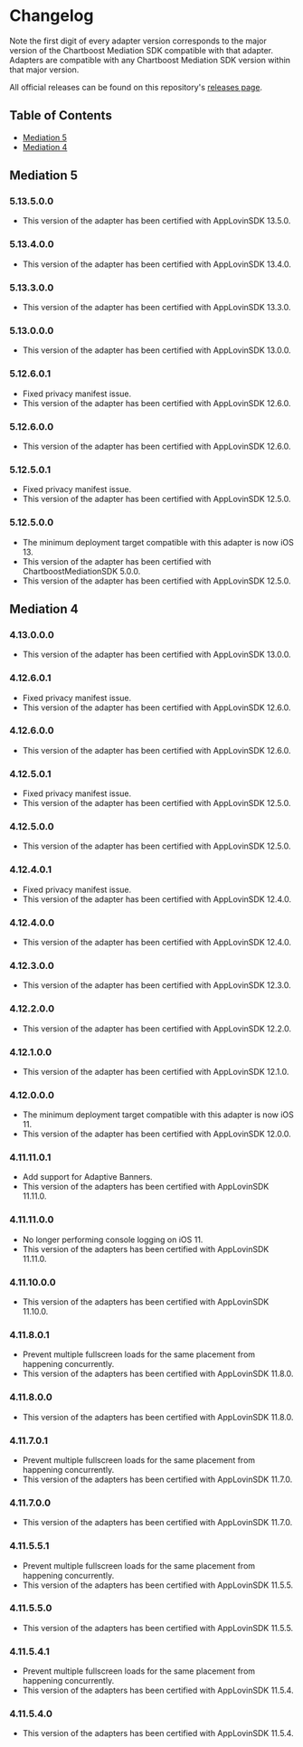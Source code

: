 # Changelog

Note the first digit of every adapter version corresponds to the major version of the Chartboost Mediation SDK compatible with that adapter. 
Adapters are compatible with any Chartboost Mediation SDK version within that major version.

All official releases can be found on this repository's [releases page](https://github.com/ChartBoost/chartboost-mediation-ios-adapter-applovin/releases).

## Table of Contents
- [Mediation 5](#mediation-5)
- [Mediation 4](#mediation-4)

## Mediation 5

### 5.13.5.0.0
- This version of the adapter has been certified with AppLovinSDK 13.5.0.

### 5.13.4.0.0
- This version of the adapter has been certified with AppLovinSDK 13.4.0.

### 5.13.3.0.0
- This version of the adapter has been certified with AppLovinSDK 13.3.0.

### 5.13.0.0.0
- This version of the adapter has been certified with AppLovinSDK 13.0.0.

### 5.12.6.0.1
- Fixed privacy manifest issue.
- This version of the adapter has been certified with AppLovinSDK 12.6.0.

### 5.12.6.0.0
- This version of the adapter has been certified with AppLovinSDK 12.6.0.

### 5.12.5.0.1
- Fixed privacy manifest issue.
- This version of the adapter has been certified with AppLovinSDK 12.5.0.

### 5.12.5.0.0
- The minimum deployment target compatible with this adapter is now iOS 13.
- This version of the adapter has been certified with ChartboostMediationSDK 5.0.0.
- This version of the adapter has been certified with AppLovinSDK 12.5.0.

## Mediation 4

### 4.13.0.0.0
- This version of the adapter has been certified with AppLovinSDK 13.0.0.

### 4.12.6.0.1
- Fixed privacy manifest issue.
- This version of the adapter has been certified with AppLovinSDK 12.6.0.

### 4.12.6.0.0
- This version of the adapter has been certified with AppLovinSDK 12.6.0.

### 4.12.5.0.1
- Fixed privacy manifest issue.
- This version of the adapter has been certified with AppLovinSDK 12.5.0.

### 4.12.5.0.0
- This version of the adapter has been certified with AppLovinSDK 12.5.0.

### 4.12.4.0.1
- Fixed privacy manifest issue.
- This version of the adapter has been certified with AppLovinSDK 12.4.0.

### 4.12.4.0.0
- This version of the adapter has been certified with AppLovinSDK 12.4.0.

### 4.12.3.0.0
- This version of the adapter has been certified with AppLovinSDK 12.3.0.

### 4.12.2.0.0
- This version of the adapter has been certified with AppLovinSDK 12.2.0.

### 4.12.1.0.0
- This version of the adapter has been certified with AppLovinSDK 12.1.0.

### 4.12.0.0.0
- The minimum deployment target compatible with this adapter is now iOS 11.
- This version of the adapter has been certified with AppLovinSDK 12.0.0.

### 4.11.11.0.1
- Add support for Adaptive Banners.
- This version of the adapters has been certified with AppLovinSDK 11.11.0.

### 4.11.11.0.0
- No longer performing console logging on iOS 11.
- This version of the adapters has been certified with AppLovinSDK 11.11.0.

### 4.11.10.0.0
- This version of the adapters has been certified with AppLovinSDK 11.10.0.

### 4.11.8.0.1
- Prevent multiple fullscreen loads for the same placement from happening concurrently.
- This version of the adapters has been certified with AppLovinSDK 11.8.0.

### 4.11.8.0.0
- This version of the adapters has been certified with AppLovinSDK 11.8.0.

### 4.11.7.0.1
- Prevent multiple fullscreen loads for the same placement from happening concurrently.
- This version of the adapters has been certified with AppLovinSDK 11.7.0.

### 4.11.7.0.0
- This version of the adapters has been certified with AppLovinSDK 11.7.0.

### 4.11.5.5.1
- Prevent multiple fullscreen loads for the same placement from happening concurrently.
- This version of the adapters has been certified with AppLovinSDK 11.5.5.

### 4.11.5.5.0
- This version of the adapters has been certified with AppLovinSDK 11.5.5.

### 4.11.5.4.1
- Prevent multiple fullscreen loads for the same placement from happening concurrently.
- This version of the adapters has been certified with AppLovinSDK 11.5.4.

### 4.11.5.4.0
- This version of the adapters has been certified with AppLovinSDK 11.5.4.
